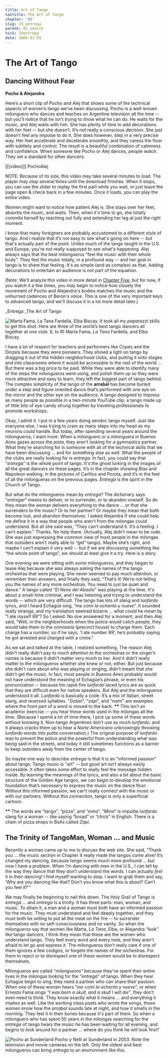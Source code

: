 ```yaml
---
title: Art of Tango
navtitle: The Art of Tango
chapter: '03'
slug: 19_entrega
parent: 01_search
nick: 19entrega
date: 2006-01-01
---
```


# The Art of Tango

## Dancing Without Fear

**Pocho & Alejandra**

Here’s a short clip of Pocho and Alej that shows some of the technical aspects of women’s tango we’ve been discussing.
Pocho is a well-known milonguero who dances and teaches on Argentine television all the time -- but you’ll notice that he isn’t trying to show what he can do.
He waits for the music, and Alej waits with him.
She has plenty of time to add decorations with her feet -- but she doesn’t.
It’s not really a conscious decision.
She just doesn’t feel any impulse to do it.
She does however, step in a very precise way.
Her feet accelerate and decelerate smoothly, and they caress the floor with subtlety and control.
The result is a beautiful combination of calmness and confidence.
When someone like Pocho or Alej dances, people watch.
They set a standard for other dancers:

[[[video]]]
PochoAlej

NOTE: Because of its size, this video may take several minutes to load. The player may stop several times until the download finishes. When it stops, you can use the slider to replay the first part while you wait, or just leave the page open & check back in a few minutes. Once it loads, you can play the entire video.

Women might want to notice how patient Alej is.
She stays over her feet, absorbs the music, and waits.
Then, when it's time to go, she totally commits herself by reaching out fully and extending her leg at just the right moment.

I know that many foreigners are probably accustomed to a different style of tango.
And I realize that it’s not easy to see what's going on here -- but that's actually part of the point.
Unlike much of the tango taught in the U.S. and Europe, you're not really supposed to see what's happening.
Alej always says that the best milongueros “feel the music with their whole body”.
They feel the music totally, in a profound way -- and her goal in tango is to share that feeling.
It's as simple (and as complex) as that. Adding decorations to entertain an audience is not part of the equation.

\[Note: We’ll analyze this video in more detail in [Chapter Five](/05/26_pocho), but for now, if you watch it a few times, you may begin to notice how closely the movement of Pocho and Alejandra's bodies matches the music and the unhurried cadences of Berón's voice.
This is one of the very important keys to advanced tango, and we'll discuss it in a lot more detail later.\]

_Entrega
_The Art of Tango

![Marta Fama, La Tana Fardella, Elba Biscay.](/3_pics/19entrega/image002.jpg)
It took all my _paparazzi_ skills to get this shot.
Here are three of the world’s best tango dancers all together at one club: (L to R) Marta Fama, _La Tana_ Fardella, and Elba Biscay.

I have a lot of respect for teachers and performers like Copes and the Dinzels because they were pioneers.
They shined a light on tango by dragging it out of the hidden neighborhood clubs, and putting it onto stages and into classrooms where it would be accessible to the rest of the world ...
But there was a big price to be paid.
While they were able to identify many of the steps the milongueros were using, and polish them up so they were more attractive and easy to learn, they left the biggest part of tango behind.
The complex simplicity of the tango of the __arrabal__ has become buried under a step and figure oriented dance that’s performed with one eye on the mirror and the other eye on the audience.
A tango designed to impress as many people as possible in a two-minute YouTube clip; a tango made up of little bits of eye candy strung together by traveling professionals to promote workshops.

Okay, I admit it.
I put in a few years doing aerobic tango myself.
Just like everyone else, I was trying to cram as many steps into my head as my neurons could handle.
But today, after spending several years around the milongueros, I want more.
When a milonguero or a milonguera in Buenos Aires gazes across the _pista_, they aren't looking for a gymnastics partner.
What they're searching for is someone with all of the technical skills that we have been discussing ... and for something else as well.
What the people of the clubs are really looking for is _entrega_.
In fact, you could say that “_entrega_” is the whole point of tango.
It's the ghost lurking in the images of all the great dancers on these pages.
It’s in the chapter showing Blas and Napoleon walking, in the pictures of Carlitos and Porota, and it’s in the feet of all the milongueras on the previous pages.
_Entrega_ is the spirit in the Church of Tango.

But what do the milongueros mean by _entrega_?
The dictionary says “_entregar_” means to deliver, or to surrender, or to abandon oneself.
So do they mean the woman delivers everything to the dance ...
or that she surrenders to the music? Or to her partner? Or maybe they mean that both become lost, and abandon themselves.
I asked Alejandra if she could help me define it in a way that people who aren’t from the milongas could understand.
But all she said was, “They can’t understand it. It’s a feeling. I can’t explain.”
Thanks. No help there.
(Actually, Alej didn’t mean to be rude. She was just expressing the common view of most people in the milongas that outsiders aren’t really able to “get” tango).
Maybe she’s right, and maybe I can’t explain it very well -- but if we are discussing something like “the whole point of tango”, we should at least give it a try.
Here is a story.

One evening we were sitting with some milongueros, and they began to tease Alej because she was always asking the names of the tango orchestras that were playing.
She never seemed to pay much attention, or remember their answers, and finally they said, “That’s it! We’re not telling you the names of any more orchestras.
You need to just be quiet and dance.”
A tango called “_El Nene del Abasto_” was playing at the time.
It's about a small-time criminal, and I was listening and trying to understand the words -- which are very difficult.
The tango has lots of slang and _lunfardo_ lyrics, and I heard Echagüe sing, “_me comí la ochenta y nueve_”.
It sounded really strange, and my translation seemed bizarre ... what could he mean by “I ate myself 89”?
So I asked. No one answered for a moment, and then Alej said,
“Well, in the neighborhoods when the police would catch people, they would take them to the _comisaria_ (precinct house) to charge them.
Each charge has a number, so if he says, 'I ate number 89', he’s probably saying he got arrested and charged with a crime."

As we sat and talked at the table, I realized something.
The reason Alej didn’t really didn’t pay to much attention to the orchestras or the singer’s names is because it didn’t matter very much to her.
And it didn’t really matter to the milongueros whether she knew or not, either.
But just because she didn’t care about who was playing or singing, didn’t meant that she didn’t get the music.
In fact, most people in Buenos Aires probably would not have understood the meaning of Echagüe’s phrase, or even his pronunciation -- because his rapid-fire _lunfardo_ laced lyrics are so quick that they are difficult even for native speakers.
But Alej and the milongueros understood it all.
_Lunfardo_ is basically a code.
It’s a mix of Italian, street slang, and reversed syllables. “_Gotan_”, “_zapi_”, and “_nami_” are examples where the front part of a word is moved to the back.
**\*\***  This isn’t an academic exercise -- you hear these words used in the milongas all the time.
(Because I spend a lot of time there, I pick up some of these words without knowing it.
Non-tango Argentines don’t use as much _lunfardo_, and it always cracks them up to hear a _Norte Americano_ unknowingly throwing _lunfardo_ words into polite conversation.)
The original purpose of _lunfardo_ was to prevent the police and the powerful from understanding what was being said in the streets, and today it still sometimes functions as a barrier to keep outsiders away from the center of tango.

So maybe one way to describe _entrega_ is that it is an "informed passion" about tango.
Tango music is "art" -- but good art isn’t always easily accessible.
It often takes some effort to really feel the message hidden inside.
By learning the meanings of the lyrics, and also a bit about the basic structure of the Golden Age tangos, we can begin to develop the emotional foundation that’s necessary to express the music on the dance floor.
Without this informed passion, we can’t really connect with the music or with our partners.
Without this connection, tango is only a superficial cartoon.

**\*\*** The words are “tango”, “pizza”, and “_mina_”. “_Mina_” is impolite _lunfardo_ slang for a woman -- like saying “broad” or “chick” in English.
There is a chain of pizza shops in BsAs called _Zapi_.

## The Trinity of TangoMan, Woman ... and Music

Recently a woman came up to me to discuss the web site.
She said, “Thank you ... the music section in Chapter 4 really made the tangos come alive!
It’s changed my dancing, because tango seems much more profound ...
but now I have a problem.
When I’m dancing with men in the U.S., I can tell by the way they dance that they don’t understand the words.
I can actually _feel_ it in their dancing!
I find myself wanting to stop.
I want to grab them and say, ‘Why are you dancing like that? Don’t you know what this is about? Can’t you feel it?’”

We may finally be beginning to nail this down.
The Holy Grail of Tango is _entrega_ ... and _entrega_ is a trinity.
It has three parts: man, woman, and music.
To attain it, a man and a woman must _both_ have an informed passion for the music.
They must understand and feel deeply together, and they must both be willing to put all the meat on the fire -- to surrender themselves with no self-consciousness and no vanity.
So when the milongueros say that women like Marta, _La Tana_, Elba, or Alejandra “look” like tango dancers, I think they mean that these are the women who understand tango.
They feel every word and every note, and they aren't afraid to let go and express it.
The milongueros don’t really care if one of them ignores a few _codigos_, or forgets the names of the orchestras.
For them to reject or to disrespect one of these women would be to disrespect themselves.

Milongueros are called “_milongueros_” because they've spent their entire lives in the milongas looking for the “_entrega_” of tango.
When they hear Echagüe begin to sing, they need a partner who can share their passion.
When one of these women hears “_me comí la ochenta y nueve_”, or when Ernesto Fama sings _“I was born a skull, and a skull I will die”_, they don’t even need to think.
They know exactly what it means ... and everything it implies as well.
Like the working class poets who wrote the songs, these women know how the _arrabal_ sounds late at night, and how it smells in the morning.
They feel it in their bones because it's part of them.
So when a milonguero who has spent 50 years in the milongas searching for the _entrega_ of tango hears the music he has been waiting for all evening, and begins to look around for a partner ... where do you think he will look first?

![Pocho at Sunderland](/3_pics/19entrega/image004.jpg)
Pocho y Nelli at Sunderland in 2003. Note the television and movie cameras on the left.
Only the oldest and best milongueros can bring _entrega_ to an environment like this.

